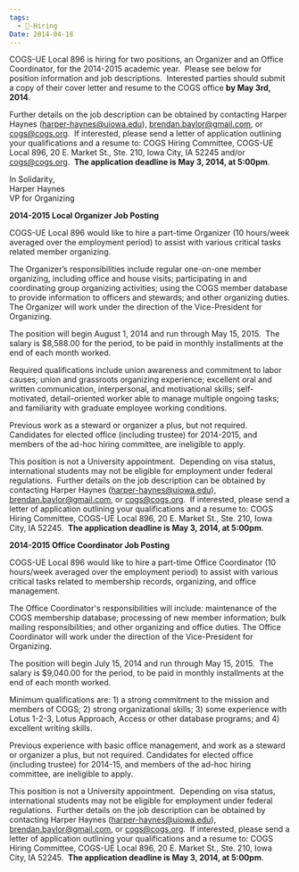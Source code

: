 ```yaml
---
tags:
  - 💼-Hiring
Date: 2014-04-18
---
```

COGS-UE Local 896 is hiring for two positions, an Organizer and an Office Coordinator, for the 2014-2015 academic year.  Please see below for position information and job descriptions.  Interested parties should submit a copy of their cover letter and resume to the COGS office **by May 3rd, 2014**.

Further details on the job description can be obtained by contacting Harper Haynes ([harper-haynes@uiowa.edu](mailto:harper-haynes@uiowa.edu)), [brendan.baylor@gmail.com](mailto:brendan.baylor@gmail.com), or [cogs@cogs.org](mailto:cogs@cogs.org).  If interested, please send a letter of application outlining your qualifications and a resume to: COGS Hiring Committee, COGS-UE Local 896, 20 E. Market St., Ste. 210, Iowa City, IA 52245 and/or cogs@cogs.org.  **The application deadline is May 3, 2014, at 5:00pm**.

In Solidarity,  
Harper Haynes  
VP for Organizing

**2014-2015 Local Organizer Job Posting**

COGS-UE Local 896 would like to hire a part-time Organizer (10 hours/week averaged over the employment period) to assist with various critical tasks related member organizing.

The Organizer’s responsibilities include regular one-on-one member organizing, including office and house visits; participating in and coordinating group organizing activities; using the COGS member database to provide information to officers and stewards; and other organizing duties. The Organizer will work under the direction of the Vice-President for Organizing.

The position will begin August 1, 2014 and run through May 15, 2015.  The salary is $8,588.00 for the period, to be paid in monthly installments at the end of each month worked.

Required qualifications include union awareness and commitment to labor causes; union and grassroots organizing experience; excellent oral and written communication, interpersonal, and motivational skills; self-motivated, detail-oriented worker able to manage multiple ongoing tasks; and familiarity with graduate employee working conditions.

Previous work as a steward or organizer a plus, but not required. Candidates for elected office (including trustee) for 2014-2015, and members of the ad-hoc hiring committee, are ineligible to apply.

This position is not a University appointment.  Depending on visa status, international students may not be eligible for employment under federal regulations.  Further details on the job description can be obtained by contacting Harper Haynes ([harper-haynes@uiowa.edu](mailto:harper-haynes@uiowa.edu)), [brendan.baylor@gmail.com](mailto:brendan.baylor@gmail.com), or [cogs@cogs.org](mailto:cogs@cogs.org).  If interested, please send a letter of application outlining your qualifications and a resume to: COGS Hiring Committee, COGS-UE Local 896, 20 E. Market St., Ste. 210, Iowa City, IA 52245.  **The application deadline is May 3, 2014, at 5:00pm**.

**2014-2015 Office Coordinator Job Posting**

COGS-UE Local 896 would like to hire a part-time Office Coordinator (10 hours/week averaged over the employment period) to assist with various critical tasks related to membership records, organizing, and office management.

The Office Coordinator's responsibilities will include: maintenance of the COGS membership database; processing of new member information; bulk mailing responsibilities; and other organizing and office duties. The Office Coordinator will work under the direction of the Vice-President for Organizing.

The position will begin July 15, 2014 and run through May 15, 2015.  The salary is $9,040.00 for the period, to be paid in monthly installments at the end of each month worked.

Minimum qualifications are: 1) a strong commitment to the mission and members of COGS; 2) strong organizational skills; 3) some experience with Lotus 1-2-3, Lotus Approach, Access or other database programs; and 4) excellent writing skills.

Previous experience with basic office management, and work as a steward or organizer a plus, but not required. Candidates for elected office (including trustee) for 2014-15, and members of the ad-hoc hiring committee, are ineligible to apply.

This position is not a University appointment.  Depending on visa status, international students may not be eligible for employment under federal regulations.  Further details on the job description can be obtained by contacting Harper Haynes ([harper-haynes@uiowa.edu](mailto:harper-haynes@uiowa.edu)), [brendan.baylor@gmail.com](mailto:brendan.baylor@gmail.com), or [cogs@cogs.org](mailto:cogs@cogs.org).  If interested, please send a letter of application outlining your qualifications and a resume to: COGS Hiring Committee, COGS-UE Local 896, 20 E. Market St., Ste. 210, Iowa City, IA 52245.  **The application deadline is May 3, 2014, at 5:00pm**.